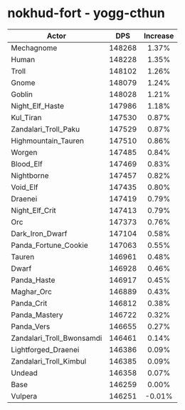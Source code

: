 # nokhud-fort - yogg-cthun
| Actor | DPS | Increase |
|---|:---:|:---:|
|Mechagnome|148268|1.37%|
|Human|148228|1.35%|
|Troll|148102|1.26%|
|Gnome|148079|1.24%|
|Goblin|148028|1.21%|
|Night_Elf_Haste|147986|1.18%|
|Kul_Tiran|147530|0.87%|
|Zandalari_Troll_Paku|147529|0.87%|
|Highmountain_Tauren|147510|0.86%|
|Worgen|147485|0.84%|
|Blood_Elf|147469|0.83%|
|Nightborne|147457|0.82%|
|Void_Elf|147435|0.80%|
|Draenei|147419|0.79%|
|Night_Elf_Crit|147413|0.79%|
|Orc|147373|0.76%|
|Dark_Iron_Dwarf|147104|0.58%|
|Panda_Fortune_Cookie|147063|0.55%|
|Tauren|146961|0.48%|
|Dwarf|146928|0.46%|
|Panda_Haste|146917|0.45%|
|Maghar_Orc|146889|0.43%|
|Panda_Crit|146812|0.38%|
|Panda_Mastery|146722|0.32%|
|Panda_Vers|146655|0.27%|
|Zandalari_Troll_Bwonsamdi|146461|0.14%|
|Lightforged_Draenei|146386|0.09%|
|Zandalari_Troll_Kimbul|146385|0.09%|
|Undead|146358|0.07%|
|Base|146259|0.00%|
|Vulpera|146251|-0.01%|
